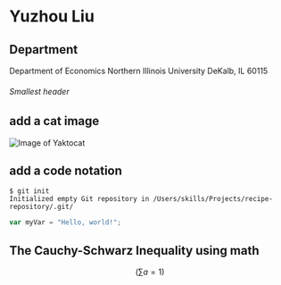 # Yuzhou Liu

## Department

Department of Economics
Northern Illinois University
DeKalb, IL 60115

###### Smallest header

## add a cat image
![Image of Yaktocat](https://octodex.github.com/images/yaktocat.png)

## add a code notation

```
$ git init
Initialized empty Git repository in /Users/skills/Projects/recipe-repository/.git/
```

```javascript
var myVar = "Hello, world!";
```

## The Cauchy-Schwarz Inequality using math

```math
\left( \sum a = 1 \right)
```
